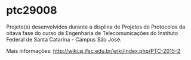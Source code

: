 # ptc29008

Projeto(s) desenvolvidos durante a displina de Projetos de Protocolos da oitava fase do curso de Engenharia de Telecomunicações do Instituto Federal de Santa Catarina - Campus São José.

Mais informações: http://wiki.sj.ifsc.edu.br/wiki/index.php/PTC-2015-2
